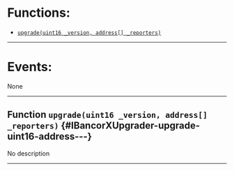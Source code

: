 

# Functions:
- [`upgrade(uint16 _version, address[] _reporters)`](#IBancorXUpgrader-upgrade-uint16-address---)

---

# Events:
None

---

## Function `upgrade(uint16 _version, address[] _reporters)` {#IBancorXUpgrader-upgrade-uint16-address---}
No description

---

